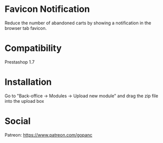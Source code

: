 # Favicon Notification
Reduce the number of abandoned carts by showing a notification in the browser tab favicon.

# Compatibility
Prestashop 1.7

# Installation
Go to "Back-office -> Modules -> Upload new module" and drag the zip file into the upload box

# Social
Patreon: https://www.patreon.com/gopanc
